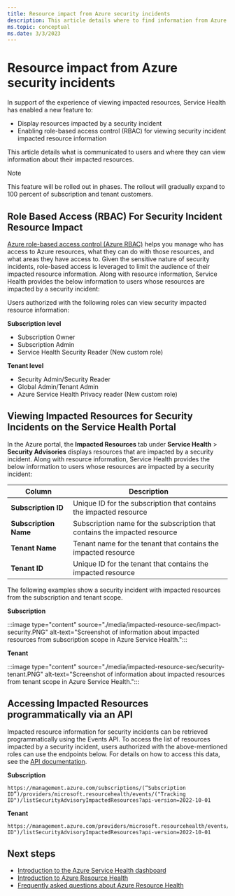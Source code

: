 ```yaml
---
title: Resource impact from Azure security incidents
description: This article details where to find information from Azure Service Health about how Azure security incidents impact your resources.
ms.topic: conceptual
ms.date: 3/3/2023
---
```


# Resource impact from Azure security incidents

In support of the experience of viewing impacted resources, Service Health has enabled a new feature to:

- Display resources impacted by a security incident
- Enabling role-based access control (RBAC) for viewing security incident impacted resource information

This article details what is communicated to users and where they can view information about their impacted resources.

>[!Note]
>This feature will be rolled out in phases. The rollout will gradually expand to 100 percent of subscription and tenant customers.

## Role Based Access (RBAC) For Security Incident Resource Impact

[Azure role-based access control (Azure RBAC)](../role-based-access-control/overview.md) helps you manage who has access to Azure resources, what they can do with those resources, and what areas they have access to. Given the sensitive nature of security incidents, role-based access is leveraged to limit the audience of their impacted resource information. Along with resource information, Service Health provides the below information to users whose resources are impacted by a security incident:

Users authorized with the following roles can view security impacted resource information:

**Subscription level**
- Subscription Owner
- Subscription Admin
- Service Health Security Reader (New custom role)

**Tenant level**
- Security Admin/Security Reader
- Global Admin/Tenant Admin
- Azure Service Health Privacy reader (New custom role)

## Viewing Impacted Resources for Security Incidents on the Service Health Portal

In the Azure portal, the **Impacted Resources** tab under **Service Health** > **Security Advisories** displays resources that are impacted by a security incident. Along with resource information, Service Health provides the below information to users whose resources are impacted by a security incident:

|Column  |Description |
|---------|---------|
|**Subscription ID**|Unique ID for the subscription that contains the impacted resource|
|**Subscription Name**|Subscription name for the subscription that contains the impacted resource|
|**Tenant Name**|Tenant name for the tenant that contains the impacted resource|
|**Tenant ID**|Unique ID for the tenant that contains the impacted resource|

The following examples show a security incident with impacted resources from the subscription and tenant scope.

**Subscription**

:::image type="content" source="./media/impacted-resource-sec/impact-security.PNG" alt-text="Screenshot of information about impacted resources from subscription scope in Azure Service Health.":::

**Tenant**

:::image type="content" source="./media/impacted-resource-sec/security-tenant.PNG" alt-text="Screenshot of information about impacted resources from tenant scope in Azure Service Health.":::


## Accessing Impacted Resources programmatically via an API

Impacted resource information for security incidents can be retrieved programmatically using the Events API. To access the list of resources impacted by a security incident, users authorized with the above-mentioned roles can use the endpoints below. For details on how to access this data, see the [API documentation](/rest/api/resourcehealth/2022-10-01/security-advisory-impacted-resources).

**Subscription**

```HTTP
https://management.azure.com/subscriptions/(“Subscription ID”)/providers/microsoft.resourcehealth/events/("Tracking ID")/listSecurityAdvisoryImpactedResources?api-version=2022-10-01
```

**Tenant**

```HTTP
https://management.azure.com/providers/microsoft.resourcehealth/events/("Tracking ID")/listSecurityAdvisoryImpactedResources?api-version=2022-10-01
```

## Next steps
- [Introduction to the Azure Service Health dashboard](service-health-overview.md)
- [Introduction to Azure Resource Health](resource-health-overview.md)
- [Frequently asked questions about Azure Resource Health](resource-health-faq.yml)

